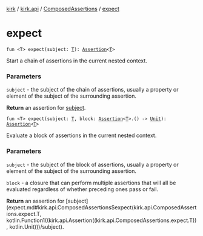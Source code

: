 [kirk](../../index.md) / [kirk.api](../index.md) / [ComposedAssertions](index.md) / [expect](./expect.md)

# expect

`fun <T> expect(subject: `[`T`](expect.md#T)`): `[`Assertion`](../-assertion/index.md)`<`[`T`](expect.md#T)`>`

Start a chain of assertions in the current nested context.

### Parameters

`subject` - the subject of the chain of assertions, usually a property
or element of the subject of the surrounding assertion.

**Return**
an assertion for [subject](expect.md#kirk.api.ComposedAssertions$expect(kirk.api.ComposedAssertions.expect.T)/subject).

`fun <T> expect(subject: `[`T`](expect.md#T)`, block: `[`Assertion`](../-assertion/index.md)`<`[`T`](expect.md#T)`>.() -> `[`Unit`](https://kotlinlang.org/api/latest/jvm/stdlib/kotlin/-unit/index.html)`): `[`Assertion`](../-assertion/index.md)`<`[`T`](expect.md#T)`>`

Evaluate a block of assertions in the current nested context.

### Parameters

`subject` - the subject of the block of assertions, usually a property
or element of the subject of the surrounding assertion.

`block` - a closure that can perform multiple assertions that will all
be evaluated regardless of whether preceding ones pass or fail.

**Return**
an assertion for [subject](expect.md#kirk.api.ComposedAssertions$expect(kirk.api.ComposedAssertions.expect.T, kotlin.Function1((kirk.api.Assertion((kirk.api.ComposedAssertions.expect.T)), kotlin.Unit)))/subject).

